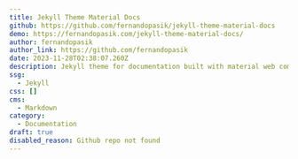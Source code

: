 ```yaml
---
title: Jekyll Theme Material Docs
github: https://github.com/fernandopasik/jekyll-theme-material-docs
demo: https://fernandopasik.com/jekyll-theme-material-docs/
author: fernandopasik
author_link: https://github.com/fernandopasik
date: 2023-11-28T02:38:07.260Z
description: Jekyll theme for documentation built with material web components
ssg:
  - Jekyll
css: []
cms:
  - Markdown
category:
  - Documentation
draft: true
disabled_reason: Github repo not found
---
```

